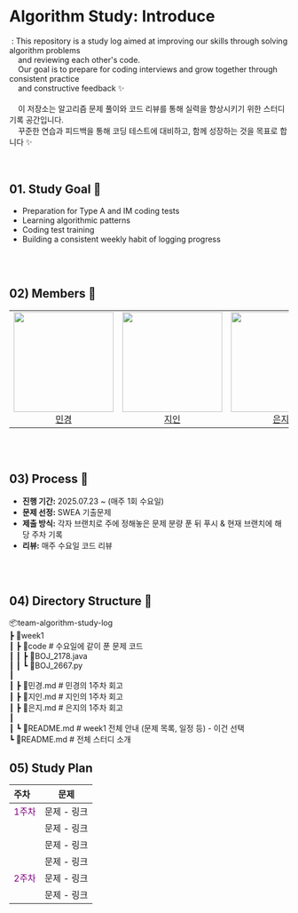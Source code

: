 # Algorithm Study: Introduce
&nbsp;: This repository is a study log aimed at improving our skills through solving algorithm problems<br>
&nbsp;&nbsp;&nbsp; and reviewing each other's code. <br>
&nbsp;&nbsp;&nbsp; Our goal is to prepare for coding interviews and grow together through consistent practice<br>
&nbsp;&nbsp;&nbsp; and constructive feedback ✨ <br><br>
&nbsp;&nbsp;&nbsp; 이 저장소는 알고리즘 문제 풀이와 코드 리뷰를 통해 실력을 향상시키기 위한 스터디 기록 공간입니다.  <br>
&nbsp;&nbsp;&nbsp; 꾸준한 연습과 피드백을 통해 코딩 테스트에 대비하고, 함께 성장하는 것을 목표로 합니다 ✨ 
<br><br><br>

## 01. Study Goal 🎯
<!--- A형, IM 코딩 테스트 대비
- 알고리즘 패턴 학습
- 코딩테스트 훈련
- 매주 꾸준한 기록 습관 -->
- Preparation for Type A and IM coding tests
- Learning algorithmic patterns
- Coding test training
- Building a consistent weekly habit of logging progress


<br><br>

## 02) Members 👥
<!-- | 이름  | GitHub | 비고 |
#|-----|--------|------|
#| 김민경 | [@yourGitHubID](https://github.com/yourGitHubID) | 스터디장 |
#| 추지인 | [@cnchoo25](https://github.com/cnchoo25) | 스터디원 |
| 하은지 | [@EunByu1](https://github.com/hong123](https://github.com/EunByu1)) | 스터디원 | -->

<table>
  <tr>
    <td align="center"><img src="https://avatars.githubusercontent.com/u/180384785?v=4" width="180"/><br/><a href="https://github.com/gyeong2">민경</a></td>
    <td align="center"><img src="https://avatars.githubusercontent.com/u/221036800?v=4" width="180"/><br/><a href="https://github.com/cnchoo25">지인</a></td>
    <td align="center"><img src="https://avatars.githubusercontent.com/u/89649741?v=4" width="180"/><br/><a href="https://github.com/EunByu1">은지</a></td>
  </tr>
</table>


<br><br>

## 03) Process 📅

- **진행 기간:** 2025.07.23 ~ (매주 1회 수요일)
- **문제 선정:** SWEA 기출문제
- **제출 방식:** 각자 브랜치로 주에 정해놓은 문제 분량 푼 뒤 푸시 & 현재 브랜치에 해당 주차 기록
- **리뷰:** 매주 수요일 코드 리뷰

<Br><br>

## 04) Directory Structure 📁

📦team-algorithm-study-log  <br>
┣ 📂week1                   <br>
┃ ┣ 📂code              # 수요일에 같이 푼 문제 코드   <br>
┃ ┃ ┣ 📜BOJ_2178.java       <br>
┃ ┃ ┗ 📜BOJ_2667.py         <br>
┃                           <br>
┃ ┣ 📜민경.md           # 민경의 1주차 회고   <br>
┃ ┣ 📜지인.md           # 지인의 1주차 회고   <br>
┃ ┣ 📜은지.md           # 은지의 1주차 회고   <br>
┃                           <br>
┃ ┗ 📜README.md         # week1 전체 안내 (문제 목록, 일정 등) - 이건 선택  <br>
┗ 📜README.md             # 전체 스터디 소개    <br>

## 05) Study Plan

|주차|문제|
|:----|-----|
|<span style="color:purple">1주차<span>|문제 - 링크||
||문제 - 링크|
||문제 - 링크|
||문제 - 링크|
|<span style="color:purple">2주차<span>|문제 - 링크||
||문제 - 링크|
